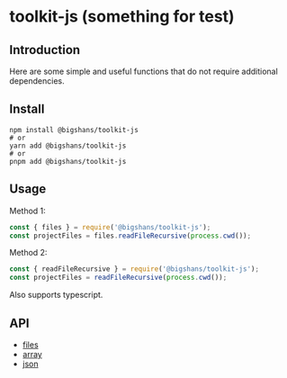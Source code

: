 # toolkit-js (something for test)

## Introduction

Here are some simple and useful functions that do not require additional dependencies.

## Install

```shell
npm install @bigshans/toolkit-js
# or
yarn add @bigshans/toolkit-js
# or
pnpm add @bigshans/toolkit-js
```

## Usage

Method 1:

```javascript
const { files } = require('@bigshans/toolkit-js');
const projectFiles = files.readFileRecursive(process.cwd());
```

Method 2:

```javascript
const { readFileRecursive } = require('@bigshans/toolkit-js');
const projectFiles = readFileRecursive(process.cwd());
```

Also supports typescript.

## API

- [files](./doc/files.md)
- [array](./doc/array.md)
- [json](./doc/json.md)
